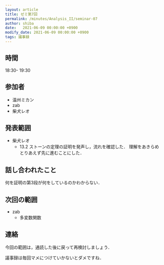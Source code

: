 ```yaml
---
layout: article
title: ゼミ第7回
permalink: /minutes/Analysis_II/seminar-07
author: shiba
date:   2021-06-09 00:00:00 +0900
modify_date: 2021-06-09 00:00:00 +0900
tags: 議事録
---
```



## 時間

18:30- 19:30

## 参加者

- 温州ミカン
- zab
- 柴犬レオ

## 発表範囲

- 柴犬レオ
  - 13.2
  ストーンの定理の証明を発声し，流れを確認した．
  理解をあきらめとりあえず先に進むことにした．
    
## 話し合われたこと

何を証明の第3段が何をしているのかわからない．

## 次回の範囲

- zab
  - 多変数関数

## 連絡

今回の範囲は，通読した後に戻って再検討しましょう．

議事録は毎回マメにつけていかないとダメですね．


